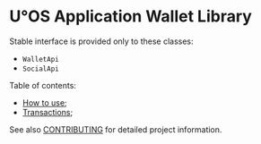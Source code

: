 # U°OS Application Wallet Library

Stable interface is provided only to these classes:
* `WalletApi`
* `SocialApi`

Table of contents:
* [How to use](./documentation/HOW_TO_USE.md);
* [Transactions](./documentation/TRANSACTIONS.md);


See also [CONTRIBUTING](../../../uos.docs/blob/master/CONTRIBUTING.md) for detailed project information.
